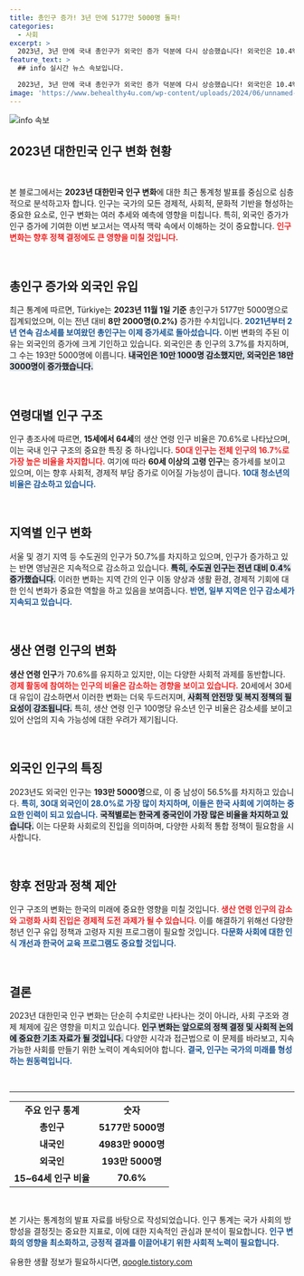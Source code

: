 ```yaml
---
title: 총인구 증가! 3년 만에 5177만 5000명 돌파!
categories:
  - 사회
excerpt: >
  2023년, 3년 만에 국내 총인구가 외국인 증가 덕분에 다시 상승했습니다! 외국인은 10.4% 증가했지만 내국인은 소폭 감소. 앞으로의 인구 변화는? 클릭해 확인해보세요!
feature_text: >
  ## info 실시간 뉴스 속보입니다.

  2023년, 3년 만에 국내 총인구가 외국인 증가 덕분에 다시 상승했습니다! 외국인은 10.4% 증가했지만 내국인은 소폭 감소. 앞으로의 인구 변화는? 클릭해 확인해보세요!
image: 'https://www.behealthy4u.com/wp-content/uploads/2024/06/unnamed-file.png'
---
```


<p><img src="https://www.behealthy4u.com/wp-content/uploads/2024/06/unnamed-file.png" alt="info 속보" /></p>

<h2 data-ke-size="size26">2023년 대한민국 인구 변화 현황</h2>

<p data-ke-size="size16">&nbsp;</p>

<p>본 블로그에서는 <strong>2023년 대한민국 인구 변화</strong>에 대한 최근 통계청 발표를 중심으로 심층적으로 분석하고자 합니다. 인구는 국가의 모든 경제적, 사회적, 문화적 기반을 형성하는 중요한 요소로, 인구 변화는 여러 추세와 예측에 영향을 미칩니다. 특히, 외국인 증가가 인구 증가에 기여한 이번 보고서는 역사적 맥락 속에서 이해하는 것이 중요합니다. <b><span style="color: #ee2323;">인구 변화는 향후 정책 결정에도 큰 영향을 미칠 것입니다.</span></b></p>

<p data-ke-size="size16">&nbsp;</p>

<h2 data-ke-size="size26">총인구 증가와 외국인 유입</h2>

<p>최근 통계에 따르면, Türkiye는 <strong>2023년 11월 1일 기준</strong> 총인구가 5177만 5000명으로 집계되었으며, 이는 전년 대비 <strong>8만 2000명(0.2%)</strong> 증가한 수치입니다. <b><span style="color: #1a5490;">2021년부터 2년 연속 감소세를 보여왔던 총인구는 이제 증가세로 돌아섰습니다.</span></b> 이번 변화의 주된 이유는 외국인의 증가에 크게 기인하고 있습니다. 외국인은 총 인구의 3.7%를 차지하며, 그 수는 193만 5000명에 이릅니다. <b><span style="background-color: #21538527;">내국인은 10만 1000명 감소했지만, 외국인은 18만 3000명이 증가했습니다.</span></b></p>

<p data-ke-size="size16">&nbsp;</p>

<h2 data-ke-size="size26">연령대별 인구 구조</h2>

<p>인구 총조사에 따르면, <strong>15세에서 64세</strong>의 생산 연령 인구 비율은 70.6%로 나타났으며, 이는 국내 인구 구조의 중요한 특징 중 하나입니다. <b><span style="color: #ee2323;">50대 인구는 전체 인구의 16.7%로 가장 높은 비율을 차지합니다.</span></b> 여기에 따라 <strong>60세 이상의 고령 인구</strong>는 증가세를 보이고 있으며, 이는 향후 사회적, 경제적 부담 증가로 이어질 가능성이 큽니다. <b><span style="color: #1a5490;">10대 청소년의 비율은 감소하고 있습니다.</span></b></p>

<p data-ke-size="size16">&nbsp;</p>

<h2 data-ke-size="size26">지역별 인구 변화</h2>

<p>서울 및 경기 지역 등 수도권의 인구가 50.7%를 차지하고 있으며, 인구가 증가하고 있는 반면 영남권은 지속적으로 감소하고 있습니다. <b><span style="background-color: #21538527;">특히, 수도권 인구는 전년 대비 0.4% 증가했습니다.</span></b> 이러한 변화는 지역 간의 인구 이동 양상과 생활 환경, 경제적 기회에 대한 인식 변화가 중요한 역할을 하고 있음을 보여줍니다. <b><span style="color: #1a5490;">반면, 일부 지역은 인구 감소세가 지속되고 있습니다.</span></b></p>

<p data-ke-size="size16">&nbsp;</p>

<h2 data-ke-size="size26">생산 연령 인구의 변화</h2>

<p><strong>생산 연령 인구</strong>가 70.6%를 유지하고 있지만, 이는 다양한 사회적 과제를 동반합니다. <b><span style="color: #ee2323;">경제 활동에 참여하는 인구의 비율은 감소하는 경향을 보이고 있습니다.</span></b> 20세에서 30세대 유입이 감소하면서 이러한 변화는 더욱 두드러지며, <b><span style="background-color: #21538527;">사회적 안전망 및 복지 정책의 필요성이 강조됩니다.</span></b> 특히, 생산 연령 인구 100명당 유소년 인구 비율은 감소세를 보이고 있어 산업의 지속 가능성에 대한 우려가 제기됩니다.</p>

<p data-ke-size="size16">&nbsp;</p>

<h2 data-ke-size="size26">외국인 인구의 특징</h2>

<p>2023년도 외국인 인구는 <strong>193만 5000명</strong>으로, 이 중 남성이 56.5%를 차지하고 있습니다. <b><span style="color: #1a5490;">특히, 30대 외국인이 28.0%로 가장 많이 차지하며, 이들은 한국 사회에 기여하는 중요한 인력이 되고 있습니다.</span></b> <b><span style="background-color: #21538527;">국적별로는 한국계 중국인이 가장 많은 비율을 차지하고 있습니다.</span></b> 이는 다문화 사회로의 진입을 의미하며, 다양한 사회적 통합 정책이 필요함을 시사합니다.</p>

<p data-ke-size="size16">&nbsp;</p>

<h2 data-ke-size="size26">향후 전망과 정책 제안</h2>

<p>인구 구조의 변화는 한국의 미래에 중요한 영향을 미칠 것입니다. <b><span style="color: #ee2323;">생산 연령 인구의 감소와 고령화 사회 진입은 경제적 도전 과제가 될 수 있습니다.</span></b> 이를 해결하기 위해선 다양한 청년 인구 유입 정책과 고령자 지원 프로그램이 필요할 것입니다. <b><span style="color: #1a5490;">다문화 사회에 대한 인식 개선과 한국어 교육 프로그램도 중요할 것입니다.</span></b></p>

<p data-ke-size="size16">&nbsp;</p>

<h2 data-ke-size="size26">결론</h2>

<p>2023년 대한민국 인구 변화는 단순히 수치로만 나타나는 것이 아니라, 사회 구조와 경제 체제에 깊은 영향을 미치고 있습니다. <b><span style="background-color: #21538527;">인구 변화는 앞으로의 정책 결정 및 사회적 논의에 중요한 기초 자료가 될 것입니다.</span></b> 다양한 시각과 접근법으로 이 문제를 바라보고, 지속 가능한 사회를 만들기 위한 노력이 계속되어야 합니다. <b><span style="color: #1a5490;">결국, 인구는 국가의 미래를 형성하는 원동력입니다.</span></b></p>

<p data-ke-size="size16">&nbsp;</p>

<hr>

<table style="width: 100%;">
  <tr>
    <td style="text-align: center; height: 17px;"><b>주요 인구 통계</b></td>
    <td style="text-align: center; height: 17px;"><b>숫자</b></td>
  </tr>
  <tr>
    <td style="text-align: center; height: 17px;"><b>총인구</b></td>
    <td style="text-align: center; height: 17px;"><b>5177만 5000명</b></td>
  </tr>
  <tr>
    <td style="text-align: center; height: 17px;"><b>내국인</b></td>
    <td style="text-align: center; height: 17px;"><b>4983만 9000명</b></td>
  </tr>
  <tr>
    <td style="text-align: center; height: 17px;"><b>외국인</b></td>
    <td style="text-align: center; height: 17px;"><b>193만 5000명</b></td>
  </tr>
  <tr>
    <td style="text-align: center; height: 17px;"><b>15~64세 인구 비율</b></td>
    <td style="text-align: center; height: 17px;"><b>70.6%</b></td>
  </tr>
</table>

<p data-ke-size="size16">&nbsp;</p> 

<p>본 기사는 통계청의 발표 자료를 바탕으로 작성되었습니다. 인구 통계는 국가 사회의 방향성을 결정짓는 중요한 지표로, 이에 대한 지속적인 관심과 분석이 필요합니다. <b><span style="color: #1a5490;">인구 변화의 영향을 최소화하고, 긍정적 결과를 이끌어내기 위한 사회적 노력이 필요합니다.</span></b> </p>
유용한 생활 정보가 필요하시다면, <a href="https://qoogle.tistory.com" rel="dofollow">qoogle.tistory.com</a>


